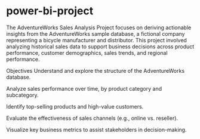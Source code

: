 # power-bi-project

The AdventureWorks Sales Analysis Project focuses on deriving actionable insights from the AdventureWorks sample database, a fictional company representing a bicycle manufacturer and distributor. This project involved analyzing historical sales data to support business decisions across product performance, customer demographics, sales trends, and regional performance.

Objectives
Understand and explore the structure of the AdventureWorks database.

Analyze sales performance over time, by product category and subcategory.

Identify top-selling products and high-value customers.

Evaluate the effectiveness of sales channels (e.g., online vs. reseller).

Visualize key business metrics to assist stakeholders in decision-making.
